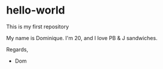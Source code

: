 # hello-world
This is my first repository

My name is Dominique. I'm 20, and I love PB & J sandwiches.

Regards, 

- Dom

